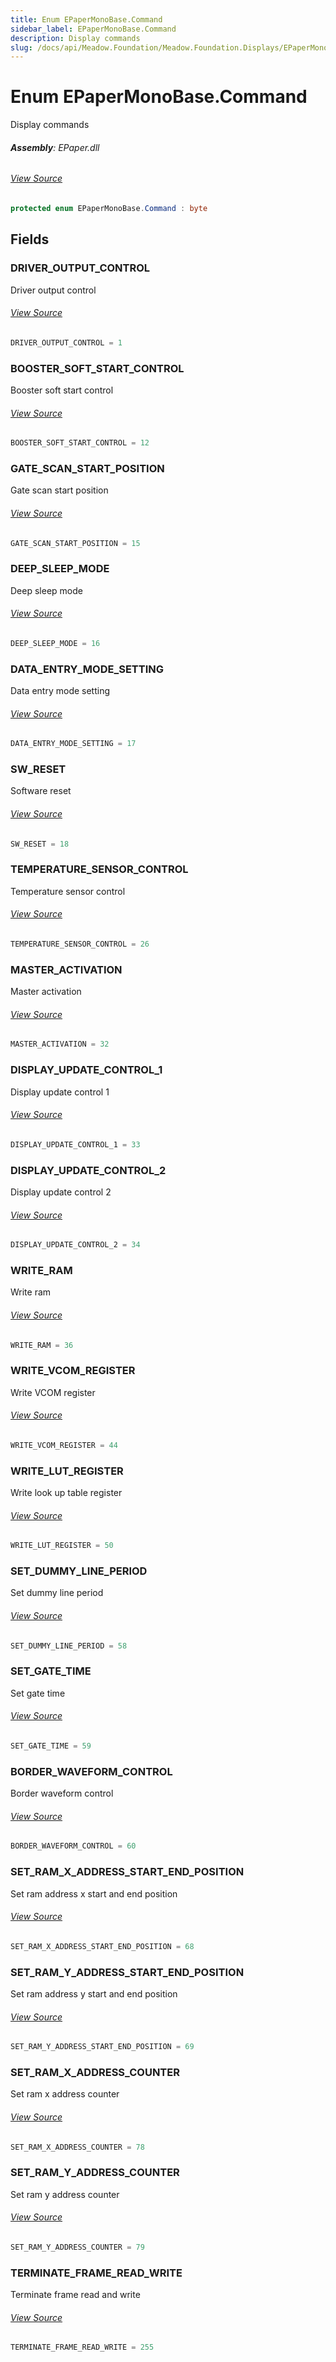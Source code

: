 ```yaml
---
title: Enum EPaperMonoBase.Command
sidebar_label: EPaperMonoBase.Command
description: Display commands
slug: /docs/api/Meadow.Foundation/Meadow.Foundation.Displays/EPaperMonoBase.Command
---
```

# Enum EPaperMonoBase.Command
Display commands

###### **Assembly**: EPaper.dll
###### [View Source](https://github.com/WildernessLabs/Meadow.Foundation.git/blob/develop/Source/Meadow.Foundation.Peripherals/Displays.ePaper/Driver/EPaperMonoBase.cs#L339)
```csharp title="Declaration"
protected enum EPaperMonoBase.Command : byte
```
## Fields
### DRIVER_OUTPUT_CONTROL
Driver output control
###### [View Source](https://github.com/WildernessLabs/Meadow.Foundation.git/blob/develop/Source/Meadow.Foundation.Peripherals/Displays.ePaper/Driver/EPaperMonoBase.cs#L344)
```csharp title="Declaration"
DRIVER_OUTPUT_CONTROL = 1
```
### BOOSTER_SOFT_START_CONTROL
Booster soft start control
###### [View Source](https://github.com/WildernessLabs/Meadow.Foundation.git/blob/develop/Source/Meadow.Foundation.Peripherals/Displays.ePaper/Driver/EPaperMonoBase.cs#L348)
```csharp title="Declaration"
BOOSTER_SOFT_START_CONTROL = 12
```
### GATE_SCAN_START_POSITION
Gate scan start position
###### [View Source](https://github.com/WildernessLabs/Meadow.Foundation.git/blob/develop/Source/Meadow.Foundation.Peripherals/Displays.ePaper/Driver/EPaperMonoBase.cs#L352)
```csharp title="Declaration"
GATE_SCAN_START_POSITION = 15
```
### DEEP_SLEEP_MODE
Deep sleep mode
###### [View Source](https://github.com/WildernessLabs/Meadow.Foundation.git/blob/develop/Source/Meadow.Foundation.Peripherals/Displays.ePaper/Driver/EPaperMonoBase.cs#L356)
```csharp title="Declaration"
DEEP_SLEEP_MODE = 16
```
### DATA_ENTRY_MODE_SETTING
Data entry mode setting
###### [View Source](https://github.com/WildernessLabs/Meadow.Foundation.git/blob/develop/Source/Meadow.Foundation.Peripherals/Displays.ePaper/Driver/EPaperMonoBase.cs#L360)
```csharp title="Declaration"
DATA_ENTRY_MODE_SETTING = 17
```
### SW_RESET
Software reset
###### [View Source](https://github.com/WildernessLabs/Meadow.Foundation.git/blob/develop/Source/Meadow.Foundation.Peripherals/Displays.ePaper/Driver/EPaperMonoBase.cs#L364)
```csharp title="Declaration"
SW_RESET = 18
```
### TEMPERATURE_SENSOR_CONTROL
Temperature sensor control
###### [View Source](https://github.com/WildernessLabs/Meadow.Foundation.git/blob/develop/Source/Meadow.Foundation.Peripherals/Displays.ePaper/Driver/EPaperMonoBase.cs#L368)
```csharp title="Declaration"
TEMPERATURE_SENSOR_CONTROL = 26
```
### MASTER_ACTIVATION
Master activation
###### [View Source](https://github.com/WildernessLabs/Meadow.Foundation.git/blob/develop/Source/Meadow.Foundation.Peripherals/Displays.ePaper/Driver/EPaperMonoBase.cs#L372)
```csharp title="Declaration"
MASTER_ACTIVATION = 32
```
### DISPLAY_UPDATE_CONTROL_1
Display update control 1
###### [View Source](https://github.com/WildernessLabs/Meadow.Foundation.git/blob/develop/Source/Meadow.Foundation.Peripherals/Displays.ePaper/Driver/EPaperMonoBase.cs#L376)
```csharp title="Declaration"
DISPLAY_UPDATE_CONTROL_1 = 33
```
### DISPLAY_UPDATE_CONTROL_2
Display update control 2
###### [View Source](https://github.com/WildernessLabs/Meadow.Foundation.git/blob/develop/Source/Meadow.Foundation.Peripherals/Displays.ePaper/Driver/EPaperMonoBase.cs#L380)
```csharp title="Declaration"
DISPLAY_UPDATE_CONTROL_2 = 34
```
### WRITE_RAM
Write ram
###### [View Source](https://github.com/WildernessLabs/Meadow.Foundation.git/blob/develop/Source/Meadow.Foundation.Peripherals/Displays.ePaper/Driver/EPaperMonoBase.cs#L384)
```csharp title="Declaration"
WRITE_RAM = 36
```
### WRITE_VCOM_REGISTER
Write VCOM register
###### [View Source](https://github.com/WildernessLabs/Meadow.Foundation.git/blob/develop/Source/Meadow.Foundation.Peripherals/Displays.ePaper/Driver/EPaperMonoBase.cs#L388)
```csharp title="Declaration"
WRITE_VCOM_REGISTER = 44
```
### WRITE_LUT_REGISTER
Write look up table register
###### [View Source](https://github.com/WildernessLabs/Meadow.Foundation.git/blob/develop/Source/Meadow.Foundation.Peripherals/Displays.ePaper/Driver/EPaperMonoBase.cs#L392)
```csharp title="Declaration"
WRITE_LUT_REGISTER = 50
```
### SET_DUMMY_LINE_PERIOD
Set dummy line period
###### [View Source](https://github.com/WildernessLabs/Meadow.Foundation.git/blob/develop/Source/Meadow.Foundation.Peripherals/Displays.ePaper/Driver/EPaperMonoBase.cs#L396)
```csharp title="Declaration"
SET_DUMMY_LINE_PERIOD = 58
```
### SET_GATE_TIME
Set gate time
###### [View Source](https://github.com/WildernessLabs/Meadow.Foundation.git/blob/develop/Source/Meadow.Foundation.Peripherals/Displays.ePaper/Driver/EPaperMonoBase.cs#L400)
```csharp title="Declaration"
SET_GATE_TIME = 59
```
### BORDER_WAVEFORM_CONTROL
Border waveform control
###### [View Source](https://github.com/WildernessLabs/Meadow.Foundation.git/blob/develop/Source/Meadow.Foundation.Peripherals/Displays.ePaper/Driver/EPaperMonoBase.cs#L404)
```csharp title="Declaration"
BORDER_WAVEFORM_CONTROL = 60
```
### SET_RAM_X_ADDRESS_START_END_POSITION
Set ram address x start and end position
###### [View Source](https://github.com/WildernessLabs/Meadow.Foundation.git/blob/develop/Source/Meadow.Foundation.Peripherals/Displays.ePaper/Driver/EPaperMonoBase.cs#L408)
```csharp title="Declaration"
SET_RAM_X_ADDRESS_START_END_POSITION = 68
```
### SET_RAM_Y_ADDRESS_START_END_POSITION
Set ram address y start and end position
###### [View Source](https://github.com/WildernessLabs/Meadow.Foundation.git/blob/develop/Source/Meadow.Foundation.Peripherals/Displays.ePaper/Driver/EPaperMonoBase.cs#L412)
```csharp title="Declaration"
SET_RAM_Y_ADDRESS_START_END_POSITION = 69
```
### SET_RAM_X_ADDRESS_COUNTER
Set ram x address counter
###### [View Source](https://github.com/WildernessLabs/Meadow.Foundation.git/blob/develop/Source/Meadow.Foundation.Peripherals/Displays.ePaper/Driver/EPaperMonoBase.cs#L416)
```csharp title="Declaration"
SET_RAM_X_ADDRESS_COUNTER = 78
```
### SET_RAM_Y_ADDRESS_COUNTER
Set ram y address counter
###### [View Source](https://github.com/WildernessLabs/Meadow.Foundation.git/blob/develop/Source/Meadow.Foundation.Peripherals/Displays.ePaper/Driver/EPaperMonoBase.cs#L420)
```csharp title="Declaration"
SET_RAM_Y_ADDRESS_COUNTER = 79
```
### TERMINATE_FRAME_READ_WRITE
Terminate frame read and write
###### [View Source](https://github.com/WildernessLabs/Meadow.Foundation.git/blob/develop/Source/Meadow.Foundation.Peripherals/Displays.ePaper/Driver/EPaperMonoBase.cs#L424)
```csharp title="Declaration"
TERMINATE_FRAME_READ_WRITE = 255
```
